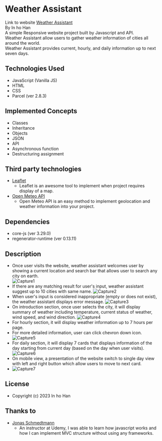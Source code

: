 # Weather Assistant
Link to website <a href="https://weather-assistant.netlify.app/">Weather Assistant</a><br/>
By In ho Han <br/>
A simple Responsive website project built by Javascript and API.<br/>
Weather Assistant allow users to gather weather information of cities all around the world.<br/>
Weather Assistant provides current, hourly, and daily information up to next seven days.<br/>
## Technologies Used
- JavaScript (Vanilla JS)
- HTML
- CSS
- Parcel (ver 2.8.3)
## Implemented Concepts
- Classes
- Inheritance
- Objects
- JSON 
- API
- Asynchronous function
- Destructuring assignment
## Third party technologies
- <a href="https://leafletjs.com/">Leaflet</a>
  - Leaflet is an awesome tool to implement when project requires display of a map.
- <a href="https://open-meteo.com/">Open Meteo API</a>
  - Open Meteo API is an easy method to implement geolocation and weather information into your project.
## Dependencies
- core-js (ver 3.29.0)
- regenerator-runtime (ver 0.13.11)
## Description 
- Once user visits the website, weather assistant welcomes user by showing a current location and search bar that allows user to search any city on earth.<br/>
![Capture1](https://user-images.githubusercontent.com/97544886/224522613-c4e33748-27eb-4324-8f56-830488f1438b.JPG)
- If there are any matching result for user's input, weather assistant suggest up to 10 cities with same name.
![Capture2](https://user-images.githubusercontent.com/97544886/224522678-8a8159de-c533-4b2a-b6bd-b66a0eb3105a.JPG)
- When user's input is considered inappropriate (empty or does not exist), the weather assistant displays error message.
![Capture3](https://user-images.githubusercontent.com/97544886/224522805-376cfd06-16fb-4bd2-9fb2-7c93926fdf89.JPG)
- On introduction section, once user selects the city, it will display summary of weather including temperature, current status of weather, wind speed, and wind direction.
![Capture4](https://user-images.githubusercontent.com/97544886/224522861-1fadfe11-a002-4b27-841c-f52275cf303d.JPG)
- For hourly section, it will display weather information up to 7 hours per page.
- For more detailed information, user can click chevron down icon.
![Capture5](https://user-images.githubusercontent.com/97544886/224522958-7ee43757-8ab5-4d88-be2d-d1844ac36caa.JPG)
- For daily section, it will display 7 cards that displays information of the day starting from current day (based on the day when user visits).
![Capture6](https://user-images.githubusercontent.com/97544886/224523016-5b267a3e-9deb-4ac1-9f98-388c0dcc4723.JPG)
- On mobile view, a presentation of the website switch to single day view with left and right button which allow users to move to next card.
- ![Capture7](https://user-images.githubusercontent.com/97544886/224523106-4398611b-23fb-4a7f-a356-2b005a754299.JPG)
## License 
- Copyright (c) 2023 In ho Han
## Thanks to
- <a href="https://www.udemy.com/user/jonasschmedtmann/?utm_source=adwords&utm_medium=udemyads&utm_campaign=Webindex_Catchall_la.EN_cc.CA&utm_term=_._ag_119831896715_._ad_533102824920_._kw__._de_c_._dm__._pl__._ti_dsa-423967289464_._li_9000910_._pd__._&matchtype=&gclid=Cj0KCQiA6rCgBhDVARIsAK1kGPKPVDeN_Q4-z80u10OX9Ig540Dbr_XlxbYkkADXGTnZgvQOjOA1LssaAuaHEALw_wcB">Jonas Schmedtmann</a>
  - An instructor at Udemy, I was able to learn how javascript works and how I can implement MVC structure without using any frameworks.
